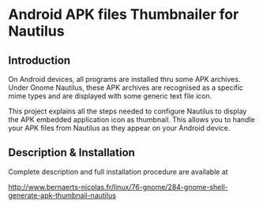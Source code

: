 # Android APK files Thumbnailer for Nautilus #

## Introduction ##

On Android devices, all programs are installed thru some APK archives. Under Gnome Nautilus, 
these APK archives are recognised as a specific mime types and are displayed with some generic text file icon.

This project explains all the steps needed to configure Nautilus to display the APK embedded application icon 
as thumbnail. This allows you to handle your APK files from Nautilus as they appear on your Android device.

## Description & Installation ##

Complete description and full installation procedure are available at

http://www.bernaerts-nicolas.fr/linux/76-gnome/284-gnome-shell-generate-apk-thumbnail-nautilus
